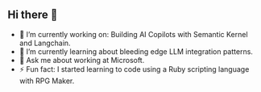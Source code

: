 ## Hi there 👋

- 🔭 I’m currently working on: Building AI Copilots with Semantic Kernel and Langchain.
- 🌱 I’m currently learning about bleeding edge LLM integration patterns.
- 💬 Ask me about working at Microsoft.
- ⚡ Fun fact: I started learning to code using a Ruby scripting language with RPG Maker.
